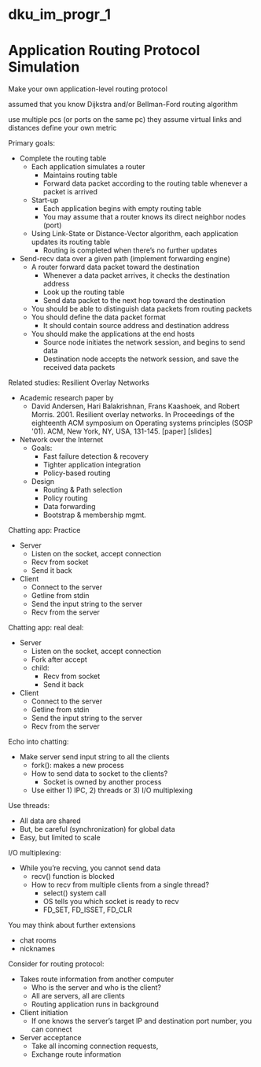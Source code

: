 # dku_im_progr_1
# Application Routing Protocol Simulation
Make your own application-level routing protocol

assumed that you know Dijkstra and/or Bellman-Ford routing algorithm

use multiple pcs (or ports on the same pc)
    they assume virtual links and distances
    define your own metric

Primary goals:
* Complete the routing table
    *  Each application simulates a router
        * Maintains routing table
        * Forward data packet according to the routing table whenever a packet is arrived
    * Start-up
        * Each application begins with empty routing table
        * You may assume that a router knows its direct neighbor nodes (port)
    * Using Link-State or Distance-Vector algorithm, each application updates its routing table
        * Routing is completed when there’s no further updates
* Send-recv data over a given path  (implement forwarding engine)
    * A router forward data packet toward the destination
        * Whenever a data packet arrives, it checks the destination address
        * Look up the routing table
        * Send data packet to the next hop toward the destination
    * You should be able to distinguish data packets from routing packets
    * You should define the data packet format
        * It should contain source address and destination address
    * You should make the applications at the end hosts
        * Source node initiates the network session, and begins to send data
        * Destination node accepts the network session, and save the received data packets

Related studies: Resilient Overlay Networks
* Academic research paper by 
    * David Andersen, Hari Balakrishnan, Frans Kaashoek, and Robert Morris. 2001. Resilient overlay networks. In Proceedings of the eighteenth ACM symposium on Operating systems principles (SOSP '01). ACM, New York, NY, USA, 131-145. [paper] [slides]
* Network over the Internet
    * Goals:
        * Fast failure detection & recovery
        * Tighter application integration
        * Policy-based routing
    * Design
        * Routing & Path selection
        * Policy routing
        * Data forwarding
        * Bootstrap & membership mgmt.

Chatting app: Practice
* Server
    * Listen on the socket, accept connection
    * Recv from socket
    * Send it back
* Client
    * Connect to the server
    * Getline from stdin
    * Send the input string to the server
    * Recv from the server

Chatting app: real deal:
* Server
    * Listen on the socket, accept connection
    * Fork after accept
    * child:
        * Recv from socket
        * Send it back
* Client
    * Connect to the server
    * Getline from stdin
    * Send the input string to the server
    * Recv from the server

Echo into chatting:
* Make server send input string to all the clients
    * fork(): makes a new process
    * How to send data to socket to the clients?
        * Socket is owned by another process
    * Use either 1) IPC, 2) threads or 3) I/O multiplexing

Use threads:
* All data are shared
* But, be careful (synchronization) for global data
* Easy, but limited to scale

I/O multiplexing:
* While you’re recving, you cannot send data
    * recv() function is blocked
    * How to recv from multiple clients from a single thread?
        * select() system call
        * OS tells you which socket is ready to recv
        * FD_SET, FD_ISSET, FD_CLR

You may think about further extensions
* chat rooms
* nicknames

Consider for routing protocol:
* Takes route information from another computer
    * Who is the server and who is the client?
    * All are servers, all are clients
    * Routing application runs in background
* Client initiation
    * If one knows the server’s target IP and destination port number, you can connect
* Server acceptance
    * Take all incoming connection requests,
    * Exchange route information

